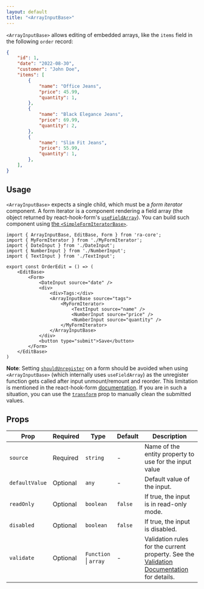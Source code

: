 ```yaml
---
layout: default
title: "<ArrayInputBase>"
---
```


`<ArrayInputBase>` allows editing of embedded arrays, like the `items` field in the following `order` record:

```json
{
    "id": 1,
    "date": "2022-08-30",
    "customer": "John Doe",
    "items": [
        {
            "name": "Office Jeans",
            "price": 45.99,
            "quantity": 1,
        },
        {
            "name": "Black Elegance Jeans",
            "price": 69.99,
            "quantity": 2,
        },
        {
            "name": "Slim Fit Jeans",
            "price": 55.99,
            "quantity": 1,
        },
    ],
}
```

## Usage

`<ArrayInputBase>` expects a single child, which must be a *form iterator* component. A form iterator is a component rendering a field array (the object returned by react-hook-form's [`useFieldArray`](https://react-hook-form.com/docs/usefieldarray)). You can build such component using [the `<SimpleFormIteratorBase>`](./SimpleFormIteratorBase.md).

```tsx
import { ArrayInputBase, EditBase, Form } from 'ra-core';
import { MyFormIterator } from './MyFormIterator';
import { DateInput } from './DateInput';
import { NumberInput } from './NumberInput';
import { TextInput } from './TextInput';

export const OrderEdit = () => (
    <EditBase>
        <Form>
            <DateInput source="date" />
            <div>
                <div>Tags:</div>
                <ArrayInputBase source="tags">
                    <MyFormIterator>
                        <TextInput source="name" />
                        <NumberInput source="price" />
                        <NumberInput source="quantity" />
                    </MyFormIterator>
                </ArrayInputBase>
            </div>
            <button type="submit">Save</button>
        </Form>
    </EditBase>
)
```

**Note**: Setting [`shouldUnregister`](https://react-hook-form.com/docs/useform#shouldUnregister) on a form should be avoided when using `<ArrayInputBase>` (which internally uses `useFieldArray`) as the unregister function gets called after input unmount/remount and reorder. This limitation is mentioned in the react-hook-form [documentation](https://react-hook-form.com/docs/usecontroller#props). If you are in such a situation, you can use the [`transform`](./EditBase.html#transform) prop to manually clean the submitted values.

## Props

| Prop            | Required | Type                      | Default | Description                                                                                                                                                         |
|-----------------| -------- |---------------------------| ------- |---------------------------------------------------------------------------------------------------------------------------------------------------------------------|
| `source`        | Required | `string`                  | -       | Name of the entity property to use for the input value                                                                                                              |
| `defaultValue`  | Optional | `any`                     | -       | Default value of the input.                                                                                                                                         |
| `readOnly`      | Optional | `boolean`                 | `false`       | If true, the input is in read-only mode.                                                                                                                                     |
| `disabled`      | Optional | `boolean`                 | `false`       | If true, the input is disabled.                                                                                                                                     |
| `validate`      | Optional | `Function` &#124; `array` | -       | Validation rules for the current property. See the [Validation Documentation](./Validation.md#per-input-validation-built-in-field-validators) for details.          |